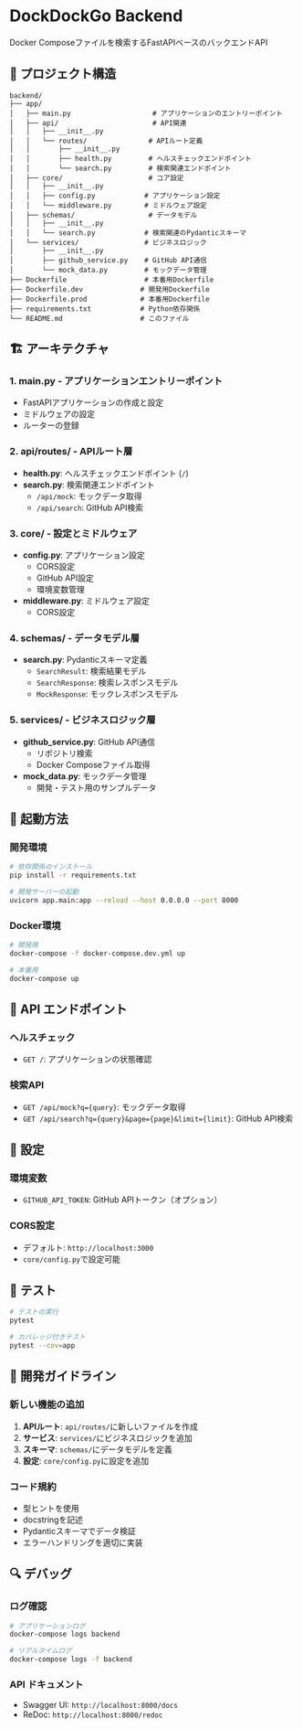 # DockDockGo Backend

Docker Composeファイルを検索するFastAPIベースのバックエンドAPI

## 📁 プロジェクト構造

```
backend/
├── app/
│   ├── main.py                    # アプリケーションのエントリーポイント
│   ├── api/                       # API関連
│   │   ├── __init__.py
│   │   └── routes/               # APIルート定義
│   │       ├── __init__.py
│   │       ├── health.py         # ヘルスチェックエンドポイント
│   │       └── search.py         # 検索関連エンドポイント
│   ├── core/                     # コア設定
│   │   ├── __init__.py
│   │   ├── config.py            # アプリケーション設定
│   │   └── middleware.py        # ミドルウェア設定
│   ├── schemas/                  # データモデル
│   │   ├── __init__.py
│   │   └── search.py            # 検索関連のPydanticスキーマ
│   └── services/                # ビジネスロジック
│       ├── __init__.py
│       ├── github_service.py    # GitHub API通信
│       └── mock_data.py         # モックデータ管理
├── Dockerfile                   # 本番用Dockerfile
├── Dockerfile.dev              # 開発用Dockerfile
├── Dockerfile.prod             # 本番用Dockerfile
├── requirements.txt            # Python依存関係
└── README.md                   # このファイル
```

## 🏗️ アーキテクチャ

### 1. **main.py** - アプリケーションエントリーポイント
- FastAPIアプリケーションの作成と設定
- ミドルウェアの設定
- ルーターの登録

### 2. **api/routes/** - APIルート層
- **health.py**: ヘルスチェックエンドポイント (`/`)
- **search.py**: 検索関連エンドポイント
  - `/api/mock`: モックデータ取得
  - `/api/search`: GitHub API検索

### 3. **core/** - 設定とミドルウェア
- **config.py**: アプリケーション設定
  - CORS設定
  - GitHub API設定
  - 環境変数管理
- **middleware.py**: ミドルウェア設定
  - CORS設定

### 4. **schemas/** - データモデル層
- **search.py**: Pydanticスキーマ定義
  - `SearchResult`: 検索結果モデル
  - `SearchResponse`: 検索レスポンスモデル
  - `MockResponse`: モックレスポンスモデル

### 5. **services/** - ビジネスロジック層
- **github_service.py**: GitHub API通信
  - リポジトリ検索
  - Docker Composeファイル取得
- **mock_data.py**: モックデータ管理
  - 開発・テスト用のサンプルデータ

## 🚀 起動方法

### 開発環境
```bash
# 依存関係のインストール
pip install -r requirements.txt

# 開発サーバーの起動
uvicorn app.main:app --reload --host 0.0.0.0 --port 8000
```

### Docker環境
```bash
# 開発用
docker-compose -f docker-compose.dev.yml up

# 本番用
docker-compose up
```

## 📡 API エンドポイント

### ヘルスチェック
- `GET /`: アプリケーションの状態確認

### 検索API
- `GET /api/mock?q={query}`: モックデータ取得
- `GET /api/search?q={query}&page={page}&limit={limit}`: GitHub API検索

## 🔧 設定

### 環境変数
- `GITHUB_API_TOKEN`: GitHub APIトークン（オプション）

### CORS設定
- デフォルト: `http://localhost:3000`
- `core/config.py`で設定可能

## 🧪 テスト

```bash
# テストの実行
pytest

# カバレッジ付きテスト
pytest --cov=app
```

## 📝 開発ガイドライン

### 新しい機能の追加
1. **APIルート**: `api/routes/`に新しいファイルを作成
2. **サービス**: `services/`にビジネスロジックを追加
3. **スキーマ**: `schemas/`にデータモデルを定義
4. **設定**: `core/config.py`に設定を追加

### コード規約
- 型ヒントを使用
- docstringを記述
- Pydanticスキーマでデータ検証
- エラーハンドリングを適切に実装

## 🔍 デバッグ

### ログ確認
```bash
# アプリケーションログ
docker-compose logs backend

# リアルタイムログ
docker-compose logs -f backend
```

### API ドキュメント
- Swagger UI: `http://localhost:8000/docs`
- ReDoc: `http://localhost:8000/redoc`
